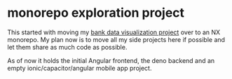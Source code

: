 # monorepo exploration project

This started with moving my [bank data visualization project](https://github.com/superFelix5000/visualizeData) over to an NX monorepo. My plan now is to move all my side projects here if possible and let them share as much code as possible.

As of now it holds the initial Angular frontend, the deno backend and an empty ionic/capacitor/angular mobile app project.
